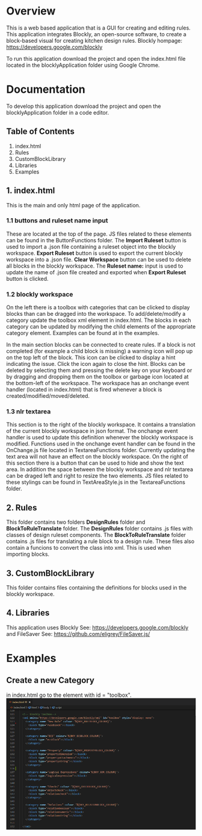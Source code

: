 # Overview
This is a web based application that is a GUI for creating and editing rules. This application integrates Blockly, an open-source software, to create a block-based visual for creating kitchen design rules. Blockly hompage: https://developers.google.com/blockly

To run this application download the project and open the index.html file located in the blocklyApplication folder using Google Chrome.

# Documentation
To develop this application download the project and open the blocklyApplication folder in a code editor.

## Table of Contents
1. index.html
2. Rules
3. CustomBlockLibrary
4. Libraries
5. Examples

## 1. index.html
This is the main and only html page of the application.
### 1.1 buttons and ruleset name input
These are located at the top of the page. JS files related to these elements can be found in the ButtonFunctions folder. The **Import Ruleset** button is used to import a .json file containing a ruleset object into the blockly workspace. **Export Ruleset** button is used to export the current blockly workspace into a .json file. **Clear Workspace** button can be used to delete all blocks in the blockly workspace. The **Ruleset name:** input is used to update the name of .json file created and exported when **Export Ruleset** button is clicked.

### 1.2 blockly workspace
On the left there is a toolbox with categories that can be clicked to display blocks than can be dragged into the workspace. To add/delete/modify a category update the toolbox xml element in index.html. The blocks in each category can be updated by modifying the child elements of the appropriate category element. Examples can be found at in the examples.

In the main section blocks can be connected to create rules. If a block is not completed (for example a child block is missing) a warning icon will pop up on the top left of the block. This icon can be clicked to display a hint indicating the issue. Click the icon again to close the hint. Blocks can be deleted by selecting them and pressing the delete key on your keyboard or by dragging and dropping them on the toolbox or garbage icon located at the bottom-left of the workspace. The workspace has an onchange event handler (located in index.html) that is fired whenever a block is created/modified/moved/deleted.

### 1.3 nlr textarea
This section is to the right of the blockly workspace. It contains a translation of the current blockly workspace in json format. The onchange event handler is used to update this definition whenever the blockly workspace is modified. Functions used in the onchange event handler can be found in the OnChange.js file located in TextareaFunctions folder. Currently updating the text area will not have an effect on the blockly workspace. On the right of this section there is a button that can be used to hide and show the text area. In addition the space between the blockly workspace and nlr textarea can be draged left and right to resize the two elements. JS files related to these stylings can be found in TextAreaStyle.js in the TextareaFunctions folder.


## 2. Rules
This folder contains two folders **DesignRules** folder and **BlockToRuleTranslate** folder. The **DesignRules** folder contains .js files with classes of design ruleset components. The **BlockToRuleTranslate** folder contains .js files for translating a rule block to a design rule. These files also contain a funcions to convert the class into xml. This is used when importing blocks.

## 3. CustomBlockLibrary
This folder contains files containing the definitions for blocks used in the blockly workspace. 

## 4. Libraries
This application uses Blockly See: https://developers.google.com/blockly and FileSaver See: https://github.com/eligrey/FileSaver.js/

# Examples
## Create a new Category
in index.html go to the element with id = "toolbox".
![plot](./Images/BlocklyApplicationCategory.PNG)
